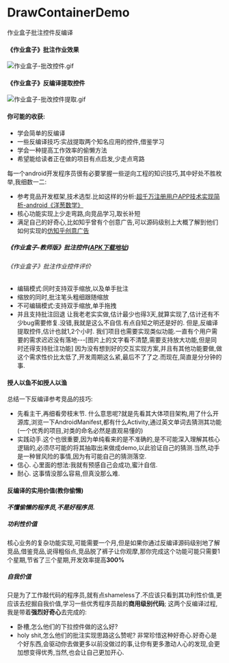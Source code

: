 # DrawContainerDemo
作业盒子批注控件反编译
#### 《作业盒子》批注作业效果
![作业盒子-批改控件.gif](https://github.com/diaoxinqiang/DrawContainerDemo/blob/master/images/%E4%BD%9C%E4%B8%9A%E7%9B%92%E5%AD%90-%E6%89%B9%E6%94%B9%E6%8E%A7%E4%BB%B6.gif)
#### 《作业盒子》反编译提取控件
![作业盒子-批改控件提取.gif](https://github.com/diaoxinqiang/DrawContainerDemo/blob/master/images/%E4%BD%9C%E4%B8%9A%E7%9B%92%E5%AD%90-%E5%8F%8D%E7%BC%96%E8%AF%91%E6%8F%90%E5%8F%96%E6%89%B9%E6%94%B9%E6%8E%A7%E4%BB%B6.gif)

#### 你可能的收获:
- 学会简单的反编译
- 一些反编译技巧:实战提取两个知名应用的控件,借鉴学习
- 学会一种提高工作效率的偷懒方法
- 希望能给读者正在做的项目有点启发,少走点弯路

每一个android开发程序员很有必要掌握一些逆向工程的知识技巧,其中好处不胜枚举,我细数一二:
- 参考竞品开发框架,技术选型.比如这样的分析:[超千万注册用户APP技术实现简析-android《洋葱数学》](https://www.jianshu.com/p/8de90f5f8613)
- 核心功能实现上少走弯路,向竞品学习,取长补短
- 满足自己的好奇心,比如知乎曾有个创意广告,可以源码级别上大概了解到他们如何实现的[仿知乎创意广告](https://juejin.im/post/5a255d94f265da430e4f0066)
##### 《作业盒子-教师版》批注控件([APK下载地址](http://knowapp.b0.upaiyun.com/hz/knowbox_teacher_3500.apk)) 


###### 《作业盒子》批注作业控件评价
- 编辑模式:同时支持双手缩放,以及单手批注
- 缩放的同时,批注笔头粗细跟随缩放
- 不可编辑模式:支持双手缩放,单手拖拽
- 并且支持批注回退
让我老老实实做,估计最少也得3天,就算实现了,估计还有不少bug需要修复.没错,我就是这么不自信.有点自知之明还是好的.
但是,反编译提取控件,估计也就1,2个小时.
我们项目也需要实现类似功能.一直有个用户需要的需求迟迟没有落地---[图片上的文字看不清楚,需要支持放大功能,但是同时还得支持批注功能]
因为没有想到好的交互实现方案,并且有其他功能要做,做这个需求性价比太低了,开发周期这么紧,最后不了了之.而现在,简直是分分钟的事.



#### 授人以鱼不如授人以渔

总结一下反编译参考竞品的技巧:
- 先看主干,再细看旁枝末节. 什么意思呢?就是先看其大体项目架构,用了什么开源库,浏览一下AndroidManifest,都有什么Activity,通过英文单词去猜测其功能(一个优秀的项目,对类的命名必然是直观易懂的)
- 实践动手.这个也很重要,因为单纯看来的是不准确的,是不可能深入理解其核心逻辑的,必须尽可能的将其抽取出来做成demo,以此验证自己的猜测.当然,动手是一种冒风险的事情,因为有可能自己的猜测落空.
- 信心. 心里面的想法:我就有预感自己会成功,蜜汁自信.
- 耐心. 这事情没那么容易,但真没那么难.

#### 反编译的实用价值(教你偷懒)

***不懂偷懒的程序员,不是好程序员.***
##### 功利性价值
核心业务的复杂功能实现,可能需要一个月,但是如果你通过反编译源码级别地了解竞品,借鉴竞品,说得粗俗点,竞品脱了裤子让你观摩,那你完成这个功能可能只需要1个星期,节省了三个星期,开发效率提高**300%**
##### 自我价值
只是为了工作敲代码的程序员,就有点shameless了.不应该只看到其功利性价值,更应该去挖掘自我价值,学习一些优秀程序员敲的**商用级别代码**;
这两个反编译过程,我是带着**强烈好奇心**去完成的:
- 卧槽,怎么他们的下拉控件做的这么好?
- holy shit,怎么他们的批注实现思路这么赞呢?
非常珍惜这种好奇心.好奇心是个好东西,会驱动你去做更多以前没做过的事,让你有更多激动人心的发现,会更加想变得优秀,当然,也会让自己更加开心.
